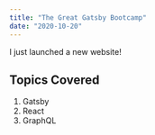 ```yaml
---
title: "The Great Gatsby Bootcamp"
date: "2020-10-20"
---
```


I just launched a new website!

## Topics Covered

1. Gatsby
2. React
3. GraphQL